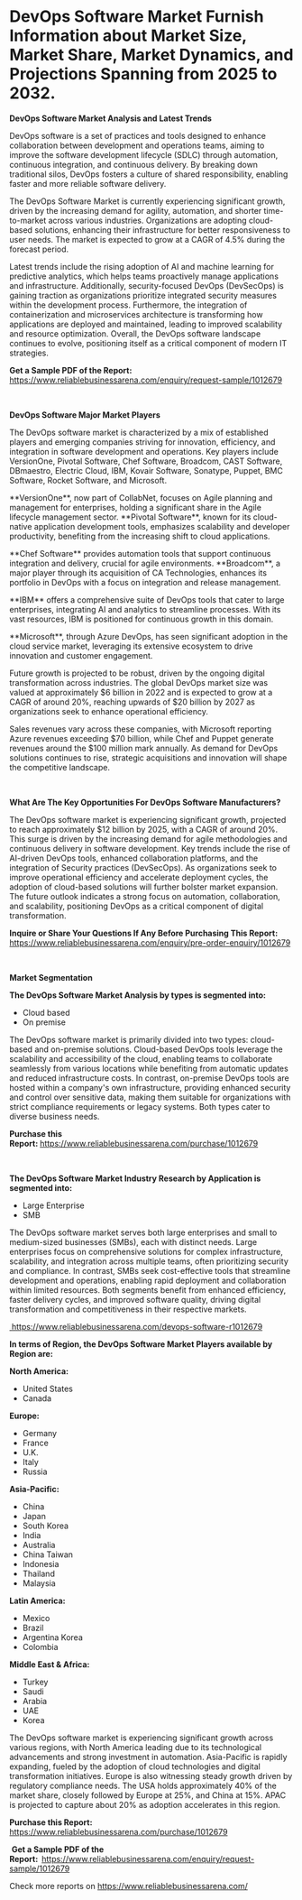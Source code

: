 <p><h1>DevOps Software Market Furnish Information about Market Size, Market Share, Market Dynamics, and Projections Spanning from 2025 to 2032.</h1></p><p><strong>DevOps Software Market Analysis and Latest Trends</strong></p>
<p><p>DevOps software is a set of practices and tools designed to enhance collaboration between development and operations teams, aiming to improve the software development lifecycle (SDLC) through automation, continuous integration, and continuous delivery. By breaking down traditional silos, DevOps fosters a culture of shared responsibility, enabling faster and more reliable software delivery.</p><p>The DevOps Software Market is currently experiencing significant growth, driven by the increasing demand for agility, automation, and shorter time-to-market across various industries. Organizations are adopting cloud-based solutions, enhancing their infrastructure for better responsiveness to user needs. The market is expected to grow at a CAGR of 4.5% during the forecast period. </p><p>Latest trends include the rising adoption of AI and machine learning for predictive analytics, which helps teams proactively manage applications and infrastructure. Additionally, security-focused DevOps (DevSecOps) is gaining traction as organizations prioritize integrated security measures within the development process. Furthermore, the integration of containerization and microservices architecture is transforming how applications are deployed and maintained, leading to improved scalability and resource optimization. Overall, the DevOps software landscape continues to evolve, positioning itself as a critical component of modern IT strategies.</p></p>
<p><strong>Get a Sample PDF of the Report:&nbsp;</strong> <a href="https://www.reliablebusinessarena.com/enquiry/request-sample/1012679?utm_campaign=3221&utm_medium=2&utm_source=Github&utm_content=ia&utm_term=06032025&utm_id=devops-software">https://www.reliablebusinessarena.com/enquiry/request-sample/1012679</a></p>
<p>&nbsp;</p>
<p><strong>DevOps Software Major Market Players</strong></p>
<p><p>The DevOps software market is characterized by a mix of established players and emerging companies striving for innovation, efficiency, and integration in software development and operations. Key players include VersionOne, Pivotal Software, Chef Software, Broadcom, CAST Software, DBmaestro, Electric Cloud, IBM, Kovair Software, Sonatype, Puppet, BMC Software, Rocket Software, and Microsoft.</p><p>**VersionOne**, now part of CollabNet, focuses on Agile planning and management for enterprises, holding a significant share in the Agile lifecycle management sector. **Pivotal Software**, known for its cloud-native application development tools, emphasizes scalability and developer productivity, benefiting from the increasing shift to cloud applications.</p><p>**Chef Software** provides automation tools that support continuous integration and delivery, crucial for agile environments. **Broadcom**, a major player through its acquisition of CA Technologies, enhances its portfolio in DevOps with a focus on integration and release management.</p><p>**IBM** offers a comprehensive suite of DevOps tools that cater to large enterprises, integrating AI and analytics to streamline processes. With its vast resources, IBM is positioned for continuous growth in this domain.</p><p>**Microsoft**, through Azure DevOps, has seen significant adoption in the cloud service market, leveraging its extensive ecosystem to drive innovation and customer engagement. </p><p>Future growth is projected to be robust, driven by the ongoing digital transformation across industries. The global DevOps market size was valued at approximately $6 billion in 2022 and is expected to grow at a CAGR of around 20%, reaching upwards of $20 billion by 2027 as organizations seek to enhance operational efficiency.</p><p>Sales revenues vary across these companies, with Microsoft reporting Azure revenues exceeding $70 billion, while Chef and Puppet generate revenues around the $100 million mark annually. As demand for DevOps solutions continues to rise, strategic acquisitions and innovation will shape the competitive landscape.</p></p>
<p>&nbsp;</p>
<p><strong>What Are The Key Opportunities For DevOps Software Manufacturers?</strong></p>
<p><p>The DevOps software market is experiencing significant growth, projected to reach approximately $12 billion by 2025, with a CAGR of around 20%. This surge is driven by the increasing demand for agile methodologies and continuous delivery in software development. Key trends include the rise of AI-driven DevOps tools, enhanced collaboration platforms, and the integration of Security practices (DevSecOps). As organizations seek to improve operational efficiency and accelerate deployment cycles, the adoption of cloud-based solutions will further bolster market expansion. The future outlook indicates a strong focus on automation, collaboration, and scalability, positioning DevOps as a critical component of digital transformation.</p></p>
<p><strong>Inquire or Share Your Questions If Any Before Purchasing This Report:</strong> <a href="https://www.reliablebusinessarena.com/enquiry/pre-order-enquiry/1012679?utm_campaign=3221&utm_medium=2&utm_source=Github&utm_content=ia&utm_term=06032025&utm_id=devops-software">https://www.reliablebusinessarena.com/enquiry/pre-order-enquiry/1012679</a></p>
<p>&nbsp;</p>
<p><strong>Market Segmentation</strong></p>
<p><strong>The DevOps Software Market Analysis by types is segmented into:</strong></p>
<p><ul><li>Cloud based</li><li>On premise</li></ul></p>
<p><p>The DevOps software market is primarily divided into two types: cloud-based and on-premise solutions. Cloud-based DevOps tools leverage the scalability and accessibility of the cloud, enabling teams to collaborate seamlessly from various locations while benefiting from automatic updates and reduced infrastructure costs. In contrast, on-premise DevOps tools are hosted within a company's own infrastructure, providing enhanced security and control over sensitive data, making them suitable for organizations with strict compliance requirements or legacy systems. Both types cater to diverse business needs.</p></p>
<p><strong>Purchase this Report:&nbsp;</strong><a href="https://www.reliablebusinessarena.com/purchase/1012679?utm_campaign=3221&utm_medium=2&utm_source=Github&utm_content=ia&utm_term=06032025&utm_id=devops-software">https://www.reliablebusinessarena.com/purchase/1012679</a></p>
<p>&nbsp;</p>
<p><strong>The DevOps Software Market Industry Research by Application is segmented into:</strong></p>
<p><ul><li>Large Enterprise</li><li>SMB</li></ul></p>
<p><p>The DevOps software market serves both large enterprises and small to medium-sized businesses (SMBs), each with distinct needs. Large enterprises focus on comprehensive solutions for complex infrastructure, scalability, and integration across multiple teams, often prioritizing security and compliance. In contrast, SMBs seek cost-effective tools that streamline development and operations, enabling rapid deployment and collaboration within limited resources. Both segments benefit from enhanced efficiency, faster delivery cycles, and improved software quality, driving digital transformation and competitiveness in their respective markets.</p></p>
<p><a href="https://www.reliablebusinessarena.com/devops-software-r1012679?utm_campaign=3221&utm_medium=2&utm_source=Github&utm_content=ia&utm_term=06032025&utm_id=devops-software">&nbsp;https://www.reliablebusinessarena.com/devops-software-r1012679</a></p>
<p><strong>In terms of Region, the DevOps Software Market Players available by Region are:</strong></p>
<p>
    <p> <strong> North America: </strong>
        <ul>
            <li>United States</li>
            <li>Canada</li>
        </ul>
        </p> 
    <p> <strong> Europe: </strong>
        <ul>
            <li>Germany</li>
            <li>France</li>
            <li>U.K.</li>
            <li>Italy</li>
            <li>Russia</li>
        </ul>
        </p> 
    <p> <strong> Asia-Pacific: </strong>
        <ul>
            <li>China</li>
            <li>Japan</li>
            <li>South Korea</li>
            <li>India</li>
            <li>Australia</li>
            <li>China Taiwan</li>
            <li>Indonesia</li>
            <li>Thailand</li>
            <li>Malaysia</li>
        </ul>
        </p> 
    <p> <strong> Latin America: </strong>
        <ul>
            <li>Mexico</li>
            <li>Brazil</li>
            <li>Argentina Korea</li>
            <li>Colombia</li>
        </ul>
        </p> 
    <p> <strong> Middle East & Africa: </strong>
        <ul>
            <li>Turkey</li>
            <li>Saudi</li>
            <li>Arabia</li>
            <li>UAE</li>
            <li>Korea</li>
        </ul>
    </p>
    </p>
<p><p>The DevOps software market is experiencing significant growth across various regions, with North America leading due to its technological advancements and strong investment in automation. Asia-Pacific is rapidly expanding, fueled by the adoption of cloud technologies and digital transformation initiatives. Europe is also witnessing steady growth driven by regulatory compliance needs. The USA holds approximately 40% of the market share, closely followed by Europe at 25%, and China at 15%. APAC is projected to capture about 20% as adoption accelerates in this region.</p></p>
<p><strong>Purchase this Report: </strong><a href="https://www.reliablebusinessarena.com/purchase/1012679?utm_campaign=3221&utm_medium=2&utm_source=Github&utm_content=ia&utm_term=06032025&utm_id=devops-software">https://www.reliablebusinessarena.com/purchase/1012679</a></p>
<p>&nbsp;<strong>Get a Sample PDF of the Report:&nbsp;&nbsp;</strong><a href="https://www.reliablebusinessarena.com/enquiry/request-sample/1012679?utm_campaign=3221&utm_medium=2&utm_source=Github&utm_content=ia&utm_term=06032025&utm_id=devops-software">https://www.reliablebusinessarena.com/enquiry/request-sample/1012679</a></p>
<p><strong></strong></p>
<p>Check more reports on <a href="https://www.reliablebusinessarena.com/?utm_campaign=3221&utm_medium=2&utm_source=Github&utm_content=ia&utm_term=06032025&utm_id=devops-software">https://www.reliablebusinessarena.com/</a></p>